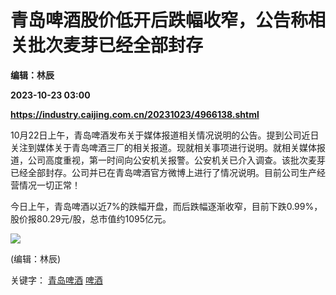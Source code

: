 # 青岛啤酒股价低开后跌幅收窄，公告称相关批次麦芽已经全部封存
**编辑：林辰**

**2023-10-23 03:00**

**https://industry.caijing.com.cn/20231023/4966138.shtml**

10月22日上午，青岛啤酒发布关于媒体报道相关情况说明的公告。提到公司近日关注到媒体关于青岛啤酒三厂的相关报道。现就相关事项进行说明。就相关媒体报道，公司高度重视，第一时间向公安机关报警。公安机关已介入调查。该批次麦芽已经全部封存。公司并已在青岛啤酒官方微博上进行了情况说明。目前公司生产经营情况一切正常！

今日上午，青岛啤酒以近7%的跌幅开盘，而后跌幅逐渐收窄，目前下跌0.99%，股价报80.29元/股，总市值约1095亿元。

![](https://tx1.cdn.caijing.com.cn/2014-03-27/114048455.jpg)

(编辑：林辰)

关键字： [青岛啤酒](https://app.caijing.com.cn/tags.php?tag=%E9%9D%92%E5%B2%9B%E5%95%A4%E9%85%92 "青岛啤酒") [啤酒](https://app.caijing.com.cn/tags.php?tag=%E5%95%A4%E9%85%92 "啤酒")